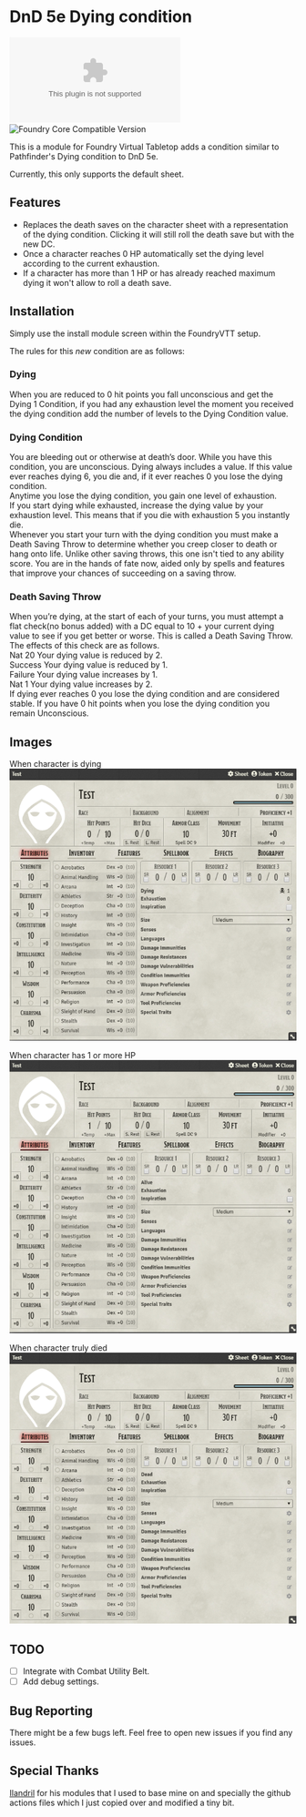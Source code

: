 # DnD 5e Dying condition
![Latest Release Download Count](https://img.shields.io/github/downloads/amuxix/FoundryVTT-Dying/latest/module.zip?color=4b0000&label=Downloads)
![Foundry Core Compatible Version](https://img.shields.io/badge/dynamic/json?color=4b0000&label=Foundry%20Version&query=$.compatibleCoreVersion&url=https%3A%2F%2Fgithub.com%2FAmuxix%2FFoundryVTT-Dying%2Freleases%2Flatest%2Fdownload%2Fmodule.json)

This is a module for Foundry Virtual Tabletop adds a condition similar to Pathfinder's Dying condition to DnD 5e.

Currently, this only supports the default sheet.


## Features
* Replaces the death saves on the character sheet with a representation of the dying condition.
  Clicking it will still roll the death save but with the new DC.
* Once a character reaches 0 HP automatically set the dying level according to the current exhaustion.
* If a character has more than 1 HP or has already reached maximum dying it won't allow to roll a death save.


## Installation
Simply use the install module screen within the FoundryVTT setup.

The rules for this *new* condition are as follows:

### Dying
When you are reduced to 0 hit points you fall unconscious and get the Dying 1 Condition, if you had any exhaustion level the moment you received the dying condition add the number of levels to the Dying Condition value.


### Dying Condition
You are bleeding out or otherwise at death’s door. While you have this condition, you are unconscious. Dying always includes a value. If this value ever reaches dying 6, you die and, if it ever reaches 0 you lose the dying condition.  
Anytime you lose the dying condition, you gain one level of exhaustion.  
If you start dying while exhausted, increase the dying value by your exhaustion level. This means that if you die with exhaustion 5 you instantly die.  
Whenever you start your turn with the dying condition you must make a Death Saving Throw to determine whether you creep closer to death or hang onto life. Unlike other saving throws, this one isn't tied to any ability score. You are in the hands of fate now, aided only by spells and features that improve your chances of succeeding on a saving throw.


### Death Saving Throw
When you’re dying, at the start of each of your turns, you must attempt a flat check(no bonus added) with a DC equal to 10 + your current dying value to see if you get better or worse. This is called a Death Saving Throw. The effects of this check are as follows.  
Nat 20 Your dying value is reduced by 2.  
Success Your dying value is reduced by 1.  
Failure Your dying value increases by 1.  
Nat 1 Your dying value increases by 2.  
If dying ever reaches 0 you lose the dying condition and are considered stable. If you have 0 hit points when you lose the dying condition you remain Unconscious.  

## Images
When character is dying
![FoundryVTT-Dying](screenshots/Dying.png)

When character has 1 or more HP
![FoundryVTT-Dying](screenshots/Alive.png)

When character truly died
![FoundryVTT-Dying](screenshots/Dead.png)

## TODO
- [ ] Integrate with Combat Utility Belt.
- [ ] Add debug settings.

## Bug Reporting
There might be a few bugs left. Feel free to open new issues if you find any issues.

## Special Thanks
[Ilandril](https://github.com/illandril) for his modules that I used to base mine on and specially the github actions files which I just copied over and modified a tiny bit.